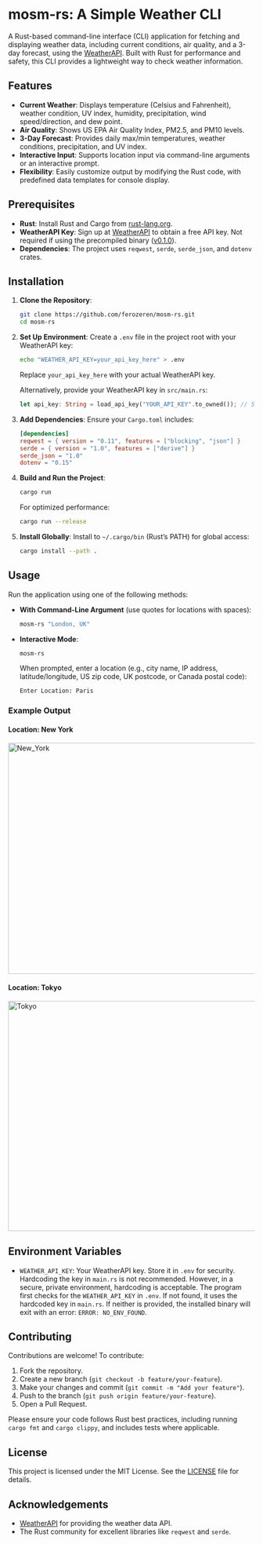 # mosm-rs: A Simple Weather CLI

A Rust-based command-line interface (CLI) application for fetching and displaying weather data, including current conditions, air quality, and a 3-day forecast, using the [WeatherAPI](https://www.weatherapi.com/). Built with Rust for performance and safety, this CLI provides a lightweight way to check weather information.

## Features

- **Current Weather**: Displays temperature (Celsius and Fahrenheit), weather condition, UV index, humidity, precipitation, wind speed/direction, and dew point.
- **Air Quality**: Shows US EPA Air Quality Index, PM2.5, and PM10 levels.
- **3-Day Forecast**: Provides daily max/min temperatures, weather conditions, precipitation, and UV index.
- **Interactive Input**: Supports location input via command-line arguments or an interactive prompt.
- **Flexibility**: Easily customize output by modifying the Rust code, with predefined data templates for console display.

## Prerequisites

- **Rust**: Install Rust and Cargo from [rust-lang.org](https://www.rust-lang.org/tools/install).
- **WeatherAPI Key**: Sign up at [WeatherAPI](https://www.weatherapi.com/) to obtain a free API key. Not required if using the precompiled binary ([v0.1.0](https://github.com/ferozeren/mosm-rs/releases/tag/0.1.0)).
- **Dependencies**: The project uses `reqwest`, `serde`, `serde_json`, and `dotenv` crates.

## Installation

1. **Clone the Repository**:
   ```bash
   git clone https://github.com/ferozeren/mosm-rs.git
   cd mosm-rs
   ```

2. **Set Up Environment**:
   Create a `.env` file in the project root with your WeatherAPI key:
   ```bash
   echo "WEATHER_API_KEY=your_api_key_here" > .env
   ```
   Replace `your_api_key_here` with your actual WeatherAPI key.

   Alternatively, provide your WeatherAPI key in `src/main.rs`:
   ```rust
   let api_key: String = load_api_key("YOUR_API_KEY".to_owned()); // Set your API key or leave empty to load from .env
   ```

3. **Add Dependencies**:
   Ensure your `Cargo.toml` includes:
   ```toml
   [dependencies]
   reqwest = { version = "0.11", features = ["blocking", "json"] }
   serde = { version = "1.0", features = ["derive"] }
   serde_json = "1.0"
   dotenv = "0.15"
   ```

4. **Build and Run the Project**:
   ```bash
   cargo run
   ```
   For optimized performance:
   ```bash
   cargo run --release
   ```

5. **Install Globally**:
   Install to `~/.cargo/bin` (Rust’s PATH) for global access:
   ```bash
   cargo install --path .
   ```

## Usage

Run the application using one of the following methods:

- **With Command-Line Argument** (use quotes for locations with spaces):
  ```bash
  mosm-rs "London, UK"
  ```

- **Interactive Mode**:
  ```bash
  mosm-rs
  ```
  When prompted, enter a location (e.g., city name, IP address, latitude/longitude, US zip code, UK postcode, or Canada postal code):
  ```
  Enter Location: Paris
  ```

### Example Output

#### Location: New York
<img width="894" height="471" alt="New_York" src="https://github.com/user-attachments/assets/7e6f3975-7e88-4136-819e-4b1fc10a1221" />

#### Location: Tokyo
<img width="894" height="469" alt="Tokyo" src="https://github.com/user-attachments/assets/1dd5cd18-848d-4a61-879e-89b79a19163c" />




## Environment Variables

- `WEATHER_API_KEY`: Your WeatherAPI key. Store it in `.env` for security. Hardcoding the key in `main.rs` is not recommended. However, in a secure, private environment, hardcoding is acceptable. The program first checks for the `WEATHER_API_KEY` in `.env`. If not found, it uses the hardcoded key in `main.rs`. If neither is provided, the installed binary will exit with an error: `ERROR: NO_ENV_FOUND`.

## Contributing

Contributions are welcome! To contribute:

1. Fork the repository.
2. Create a new branch (`git checkout -b feature/your-feature`).
3. Make your changes and commit (`git commit -m "Add your feature"`).
4. Push to the branch (`git push origin feature/your-feature`).
5. Open a Pull Request.

Please ensure your code follows Rust best practices, including running `cargo fmt` and `cargo clippy`, and includes tests where applicable.

## License

This project is licensed under the MIT License. See the [LICENSE](LICENSE) file for details.

## Acknowledgements

- [WeatherAPI](https://www.weatherapi.com/) for providing the weather data API.
- The Rust community for excellent libraries like `reqwest` and `serde`.

